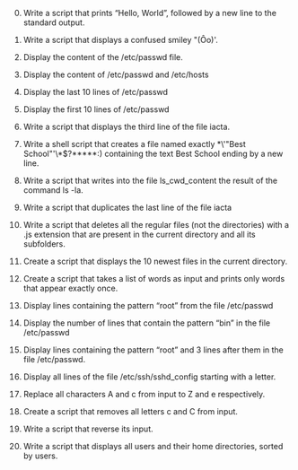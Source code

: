 0. Write a script that prints “Hello, World”, followed by a new line to the standard output.
1. Write a script that displays a confused smiley "(Ôo)'.
2. Display the content of the /etc/passwd file.
3. Display the content of /etc/passwd and /etc/hosts
4. Display the last 10 lines of /etc/passwd
5. Display the first 10 lines of /etc/passwd
6. Write a script that displays the third line of the file iacta.
7. Write a shell script that creates a file named exactly \*\\'"Best School"\'\\*$\?\*\*\*\*\*:) containing the text Best School ending by a new line.
8. Write a script that writes into the file ls_cwd_content the result of the command ls -la.
9. Write a script that duplicates the last line of the file iacta
10. Write a script that deletes all the regular files (not the directories) with a .js extension that are present in the current directory and all its subfolders.
11. Create a script that displays the 10 newest files in the current directory.
12. Create a script that takes a list of words as input and prints only words that appear exactly once.
13. Display lines containing the pattern “root” from the file /etc/passwd
14. Display the number of lines that contain the pattern “bin” in the file /etc/passwd
15. Display lines containing the pattern “root” and 3 lines after them in the file /etc/passwd.
16. Display all lines of the file /etc/ssh/sshd_config starting with a letter.
17. Replace all characters A and c from input to Z and e respectively.
18. Create a script that removes all letters c and C from input.
19. Write a script that reverse its input.







12. Write a script that displays all users and their home directories, sorted by users.


 




